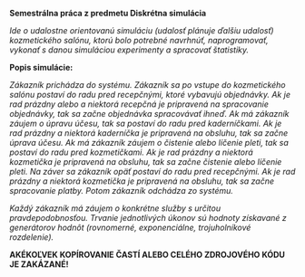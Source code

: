 **Semestrálna práca z predmetu Diskrétna simulácia**

_Ide o udalostne orientovanú simuláciu (udalosť plánuje ďalšiu udalosť) kozmetického salónu, ktorú bolo potrebné navrhnúť, naprogramovať, vykonať s danou simuláciou experimenty a spracovať štatistiky._


**Popis simulácie:**

_Zákazník prichádza do systému.
Zákazník sa po vstupe do kozmetického salónu postaví do radu pred recepčnými, ktoré vybavujú objednávky. Ak je rad prázdny alebo a niektorá recepčná je pripravená na spracovanie objednávky,
tak sa začne objednávka spracovávať ihneď.
Ak má zákazník záujem o úpravu účesu, tak sa postaví do radu pred kaderníčkami. Ak je rad prázdny a niektorá kaderníčka je pripravená na obsluhu, tak sa začne úprava účesu.
Ak má zákazník záujem o čistenie alebo líčenie pleti, tak sa postaví do radu pred kozmetičkami. Ak je rad prázdny a niektorá kozmetička je pripravená na obsluhu, tak sa začne čistenie alebo líčenie pleti.
Na záver sa zákazník opäť postaví do radu pred recepčnými. Ak je rad prázdny a niektorá kozmetička je pripravená na obsluhu, tak sa začne spracovanie platby.
Potom zákazník odchádza zo systému._

_Každý zákazník má záujem o konkrétne služby s určitou pravdepodobnosťou._
_Trvanie jednotlivých úkonov sú hodnoty získavané z generátorov hodnôt (rovnomerné, exponenciálne, trojuholníkové rozdelenie)._

**AKÉKOĽVEK KOPÍROVANIE ČASTÍ ALEBO CELÉHO ZDROJOVÉHO KÓDU JE ZAKÁZANÉ!**
